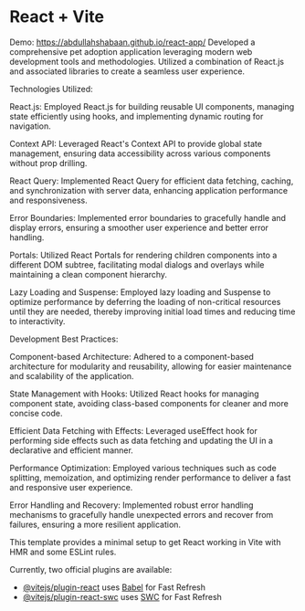 # React + Vite

Demo: https://abdullahshabaan.github.io/react-app/
Developed a comprehensive pet adoption application leveraging modern web development tools and methodologies. Utilized a combination of React.js and associated libraries to create a seamless user experience.

Technologies Utilized:

React.js: Employed React.js for building reusable UI components, managing state efficiently using hooks, and implementing dynamic routing for navigation.

Context API: Leveraged React's Context API to provide global state management, ensuring data accessibility across various components without prop drilling.

React Query: Implemented React Query for efficient data fetching, caching, and synchronization with server data, enhancing application performance and responsiveness.

Error Boundaries: Implemented error boundaries to gracefully handle and display errors, ensuring a smoother user experience and better error handling.

Portals: Utilized React Portals for rendering children components into a different DOM subtree, facilitating modal dialogs and overlays while maintaining a clean component hierarchy.

Lazy Loading and Suspense: Employed lazy loading and Suspense to optimize performance by deferring the loading of non-critical resources until they are needed, thereby improving initial load times and reducing time to interactivity.

Development Best Practices:

Component-based Architecture: Adhered to a component-based architecture for modularity and reusability, allowing for easier maintenance and scalability of the application.

State Management with Hooks: Utilized React hooks for managing component state, avoiding class-based components for cleaner and more concise code.

Efficient Data Fetching with Effects: Leveraged useEffect hook for performing side effects such as data fetching and updating the UI in a declarative and efficient manner.

Performance Optimization: Employed various techniques such as code splitting, memoization, and optimizing render performance to deliver a fast and responsive user experience.

Error Handling and Recovery: Implemented robust error handling mechanisms to gracefully handle unexpected errors and recover from failures, ensuring a more resilient application.

This template provides a minimal setup to get React working in Vite with HMR and some ESLint rules.

Currently, two official plugins are available:

- [@vitejs/plugin-react](https://github.com/vitejs/vite-plugin-react/blob/main/packages/plugin-react/README.md) uses [Babel](https://babeljs.io/) for Fast Refresh
- [@vitejs/plugin-react-swc](https://github.com/vitejs/vite-plugin-react-swc) uses [SWC](https://swc.rs/) for Fast Refresh
